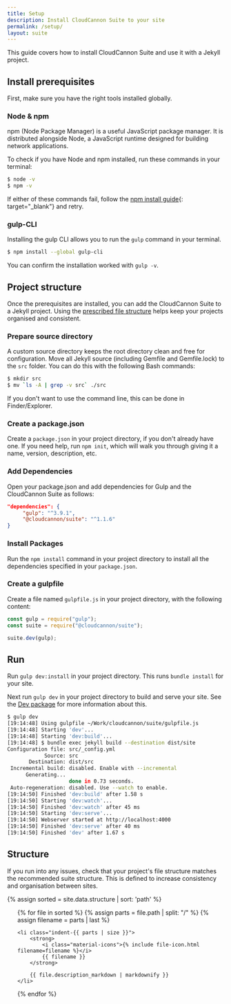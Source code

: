 ```yaml
---
title: Setup
description: Install CloudCannon Suite to your site
permalink: /setup/
layout: suite
---
```

This guide covers how to install CloudCannon Suite and use it with a Jekyll project.

## Install prerequisites

First, make sure you have the right tools installed globally.

### Node & npm

npm (Node Package Manager) is a useful JavaScript package manager. It is distributed alongside Node, a JavaScript runtime designed for building network applications.

To check if you have Node and npm installed, run these commands in your terminal:
```bash
$ node -v
$ npm -v
```

If either of these commands fail, follow the [npm install guide](https://www.npmjs.com/get-npm){: target="_blank"} and retry.

### gulp-CLI

Installing the gulp CLI allows you to run the `gulp` command in your terminal.
```bash
$ npm install --global gulp-cli
```

You can confirm the installation worked with `gulp -v`.

## Project structure

Once the prerequisites are installed, you can add the CloudCannon Suite to a Jekyll project. Using the [prescribed file structure](/setup/#structure) helps keep your projects organised and consistent.

### Prepare source directory

A custom source directory keeps the root directory clean and free for configuration. 
Move all Jekyll source (including Gemfile and Gemfile.lock) to the `src` folder. You can do this with the following Bash commands:
```bash
$ mkdir src
$ mv `ls -A | grep -v src` ./src
```
If you don't want to use the command line, this can be done in Finder/Explorer.

### Create a package.json

Create a `package.json` in your project directory, if you don't already have one. If you need help, run `npm init`, which will walk you through giving it a name, version, description, etc.

### Add Dependencies

Open your package.json and add dependencies for Gulp and the CloudCannon Suite as follows:
```json
"dependencies": {
     "gulp": "^3.9.1",
     "@cloudcannon/suite": "^1.1.6"
}
```

### Install Packages

Run the `npm install` command in your project directory to install all the dependencies specified in your `package.json`.

### Create a gulpfile

Create a file named `gulpfile.js` in your project directory, with the following content:
```js
const gulp = require("gulp");
const suite = require("@cloudcannon/suite");

suite.dev(gulp);
```

## Run
Run `gulp dev:install` in your project directory. This runs `bundle install` for your site.

Next run `gulp dev` in your project directory to build and serve your site. See the [Dev package](/dev/introduction) for more information about this.
```bash
$ gulp dev
[19:14:48] Using gulpfile ~/Work/cloudcannon/suite/gulpfile.js
[19:14:48] Starting 'dev'...
[19:14:48] Starting 'dev:build'...
[19:14:48] $ bundle exec jekyll build --destination dist/site
Configuration file: src/_config.yml
            Source: src
       Destination: dist/src
 Incremental build: disabled. Enable with --incremental
      Generating...
                    done in 0.73 seconds.
 Auto-regeneration: disabled. Use --watch to enable.
[19:14:50] Finished 'dev:build' after 1.58 s
[19:14:50] Starting 'dev:watch'...
[19:14:50] Finished 'dev:watch' after 45 ms
[19:14:50] Starting 'dev:serve'...
[19:14:50] Webserver started at http://localhost:4000
[19:14:50] Finished 'dev:serve' after 40 ms
[19:14:50] Finished 'dev' after 1.67 s
```

## Structure

If you run into any issues, check that your project's file structure matches the recommended suite structure. This is defined to increase consistency and organisation between sites.

{% assign sorted = site.data.structure | sort: 'path' %}
<ul class="file-structure">
{% for file in sorted %}
	{% assign parts = file.path | split: "/" %}
	{% assign filename = parts | last %}

	<li class="indent-{{ parts | size }}">
		<strong>
			<i class="material-icons">{% include file-icon.html filename=filename %}</i>
			{{ filename }}
		</strong>

		{{ file.description_markdown | markdownify }}
	</li>
{% endfor %}
</ul>
